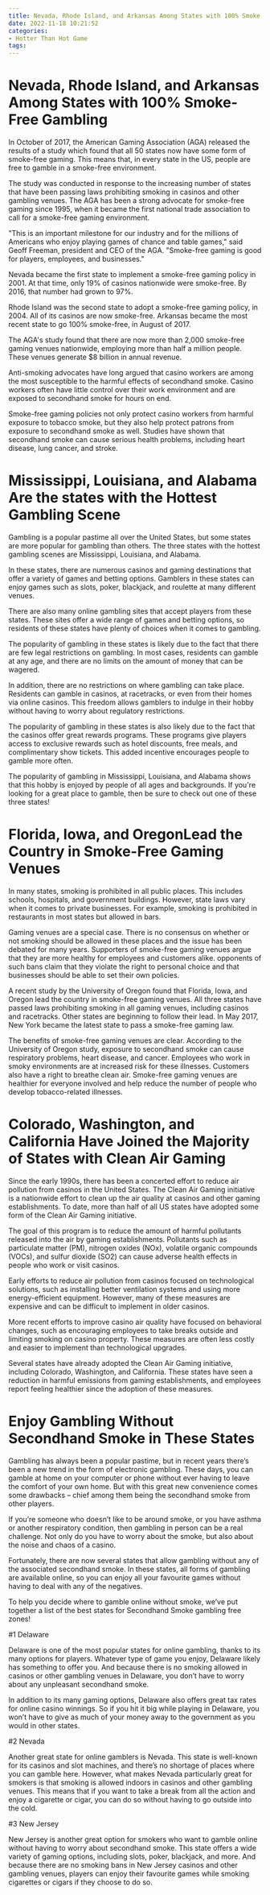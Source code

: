 ```yaml
---
title: Nevada, Rhode Island, and Arkansas Among States with 100% Smoke Free Gambling
date: 2022-11-18 10:21:52
categories:
- Hotter Than Hot Game
tags:
---
```



#  Nevada, Rhode Island, and Arkansas Among States with 100% Smoke-Free Gambling

In October of 2017, the American Gaming Association (AGA) released the results of a study which found that all 50 states now have some form of smoke-free gaming. This means that, in every state in the US, people are free to gamble in a smoke-free environment.

The study was conducted in response to the increasing number of states that have been passing laws prohibiting smoking in casinos and other gambling venues. The AGA has been a strong advocate for smoke-free gaming since 1995, when it became the first national trade association to call for a smoke-free gaming environment.

"This is an important milestone for our industry and for the millions of Americans who enjoy playing games of chance and table games," said Geoff Freeman, president and CEO of the AGA. "Smoke-free gaming is good for players, employees, and businesses."

Nevada became the first state to implement a smoke-free gaming policy in 2001. At that time, only 19% of casinos nationwide were smoke-free. By 2016, that number had grown to 97%.

Rhode Island was the second state to adopt a smoke-free gaming policy, in 2004. All of its casinos are now smoke-free. Arkansas became the most recent state to go 100% smoke-free, in August of 2017.

The AGA's study found that there are now more than 2,000 smoke-free gaming venues nationwide, employing more than half a million people. These venues generate $8 billion in annual revenue.

Anti-smoking advocates have long argued that casino workers are among the most susceptible to the harmful effects of secondhand smoke. Casino workers often have little control over their work environment and are exposed to secondhand smoke for hours on end.

Smoke-free gaming policies not only protect casino workers from harmful exposure to tobacco smoke, but they also help protect patrons from exposure to secondhand smoke as well. Studies have shown that secondhand smoke can cause serious health problems, including heart disease, lung cancer, and stroke.

#  Mississippi, Louisiana, and Alabama Are the states with the Hottest Gambling Scene

Gambling is a popular pastime all over the United States, but some states are more popular for gambling than others. The three states with the hottest gambling scenes are Mississippi, Louisiana, and Alabama.

In these states, there are numerous casinos and gaming destinations that offer a variety of games and betting options. Gamblers in these states can enjoy games such as slots, poker, blackjack, and roulette at many different venues.

There are also many online gambling sites that accept players from these states. These sites offer a wide range of games and betting options, so residents of these states have plenty of choices when it comes to gambling.

The popularity of gambling in these states is likely due to the fact that there are few legal restrictions on gambling. In most cases, residents can gamble at any age, and there are no limits on the amount of money that can be wagered.

In addition, there are no restrictions on where gambling can take place. Residents can gamble in casinos, at racetracks, or even from their homes via online casinos. This freedom allows gamblers to indulge in their hobby without having to worry about regulatory restrictions.

The popularity of gambling in these states is also likely due to the fact that the casinos offer great rewards programs. These programs give players access to exclusive rewards such as hotel discounts, free meals, and complimentary show tickets. This added incentive encourages people to gamble more often.

The popularity of gambling in Mississippi, Louisiana, and Alabama shows that this hobby is enjoyed by people of all ages and backgrounds. If you're looking for a great place to gamble, then be sure to check out one of these three states!

#  Florida, Iowa, and OregonLead the Country in Smoke-Free Gaming Venues

In many states, smoking is prohibited in all public places. This includes schools, hospitals, and government buildings. However, state laws vary when it comes to private businesses. For example, smoking is prohibited in restaurants in most states but allowed in bars.

Gaming venues are a special case. There is no consensus on whether or not smoking should be allowed in these places and the issue has been debated for many years. Supporters of smoke-free gaming venues argue that they are more healthy for employees and customers alike. opponents of such bans claim that they violate the right to personal choice and that businesses should be able to set their own policies.

A recent study by the University of Oregon found that Florida, Iowa, and Oregon lead the country in smoke-free gaming venues. All three states have passed laws prohibiting smoking in all gaming venues, including casinos and racetracks. Other states are beginning to follow their lead. In May 2017, New York became the latest state to pass a smoke-free gaming law.

The benefits of smoke-free gaming venues are clear. According to the University of Oregon study, exposure to secondhand smoke can cause respiratory problems, heart disease, and cancer. Employees who work in smoky environments are at increased risk for these illnesses. Customers also have a right to breathe clean air. Smoke-free gaming venues are healthier for everyone involved and help reduce the number of people who develop tobacco-related illnesses.

#  Colorado, Washington, and California Have Joined the Majority of States with Clean Air Gaming

Since the early 1990s, there has been a concerted effort to reduce air pollution from casinos in the United States. The Clean Air Gaming initiative is a nationwide effort to clean up the air quality at casinos and other gaming establishments. To date, more than half of all US states have adopted some form of the Clean Air Gaming initiative.

The goal of this program is to reduce the amount of harmful pollutants released into the air by gaming establishments. Pollutants such as particulate matter (PM), nitrogen oxides (NOx), volatile organic compounds (VOCs), and sulfur dioxide (SO2) can cause adverse health effects in people who work or visit casinos.

Early efforts to reduce air pollution from casinos focused on technological solutions, such as installing better ventilation systems and using more energy-efficient equipment. However, many of these measures are expensive and can be difficult to implement in older casinos.

More recent efforts to improve casino air quality have focused on behavioral changes, such as encouraging employees to take breaks outside and limiting smoking on casino property. These measures are often less costly and easier to implement than technological upgrades.

Several states have already adopted the Clean Air Gaming initiative, including Colorado, Washington, and California. These states have seen a reduction in harmful emissions from gaming establishments, and employees report feeling healthier since the adoption of these measures.

#  Enjoy Gambling Without Secondhand Smoke in These States

Gambling has always been a popular pastime, but in recent years there’s been a new trend in the form of electronic gambling. These days, you can gamble at home on your computer or phone without ever having to leave the comfort of your own home. But with this great new convenience comes some drawbacks – chief among them being the secondhand smoke from other players.

If you’re someone who doesn’t like to be around smoke, or you have asthma or another respiratory condition, then gambling in person can be a real challenge. Not only do you have to worry about the smoke, but also about the noise and chaos of a casino.

Fortunately, there are now several states that allow gambling without any of the associated secondhand smoke. In these states, all forms of gambling are available online, so you can enjoy all your favourite games without having to deal with any of the negatives.

To help you decide where to gamble online without smoke, we’ve put together a list of the best states for Secondhand Smoke gambling free zones!

#1 Delaware

Delaware is one of the most popular states for online gambling, thanks to its many options for players. Whatever type of game you enjoy, Delaware likely has something to offer you. And because there is no smoking allowed in casinos or other gambling venues in Delaware, you don’t have to worry about any unpleasant secondhand smoke.

In addition to its many gaming options, Delaware also offers great tax rates for online casino winnings. So if you hit it big while playing in Delaware, you won’t have to give as much of your money away to the government as you would in other states.

#2 Nevada

Another great state for online gamblers is Nevada. This state is well-known for its casinos and slot machines, and there’s no shortage of places where you can gamble here. However, what makes Nevada particularly great for smokers is that smoking is allowed indoors in casinos and other gambling venues. This means that if you want to take a break from all the action and enjoy a cigarette or cigar, you can do so without having to go outside into the cold.

#3 New Jersey

New Jersey is another great option for smokers who want to gamble online without having to worry about secondhand smoke. This state offers a wide variety of gaming options, including slots, poker, blackjack, and more. And because there are no smoking bans in New Jersey casinos and other gambling venues, players can enjoy their favourite games while smoking cigarettes or cigars if they choose to do so.